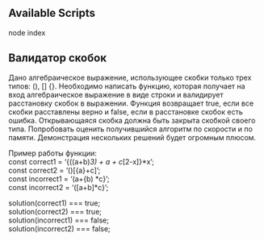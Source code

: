 ## Available Scripts

node index

##  Валидатор скобок

Дано алгебраическое выражение, использующее скобки только трех типов: (), [] {}. Необходимо написать функцию, которая получает на вход алгебраическое выражение в виде строки и валидирует расстановку скобок в выражении. Функция возвращает true, если все скобки расставлены верно и false, если в расстановке скобок есть ошибка. Открывающаяся скобка должна быть закрыта скобкой своего типа. Попробовать оценить получившийся алгоритм по скорости и по памяти. Демонстрация нескольких решений будет огромным плюсом.

Пример работы функции:<br>
const correct1 = ‘{((a+b)*3) + a + c*[2-x]}*x’;<br>
const correct2 = ‘()[{a}+c]’;<br>
const incorrect1 = ‘(a+{b) *c}’;<br>
const incorrect2 = ‘([a+b]*c}’;<br>

solution(correct1) === true;<br>
solution(correct2) === true;<br>
solution(incorrect1) === false;<br>
solution(incorrect2) === false;<br>